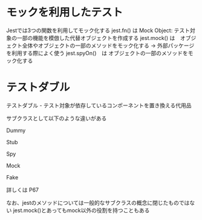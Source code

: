 # モックを利用したテスト

Jestでは3つの関数を利用してモック化する
jest.fn() は  Mock Object: テスト対象の一部の機能を模倣した代替オブジェクトを作成する
jest.mock() は　オブジェクト全体やオブジェクトの一部のメソッドをモック化する → 外部パッケージを利用する際によく使う
jest.spyOn()　は オブジェクトの一部のメソッドをモック化する

# テストダブル

テストダブル - テスト対象が依存しているコンポーネントを置き換える代用品

サブクラスとして以下のような違いがある

Dummy

Stub

Spy

Mock

Fake

詳しくは P67

なお、jestのメソッドについては一般的なサブクラスの概念に閉じたものではない
jest.mock()とあってもmock以外の役割を持つこともある


